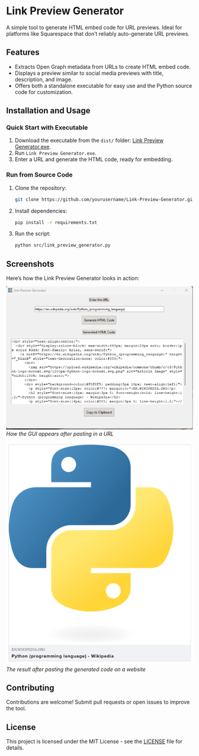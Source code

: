 # Link Preview Generator

A simple tool to generate HTML embed code for URL previews. Ideal for platforms like Squarespace that don’t reliably auto-generate URL previews.

## Features
- Extracts Open Graph metadata from URLs to create HTML embed code.
- Displays a preview similar to social media previews with title, description, and image.
- Offers both a standalone executable for easy use and the Python source code for customization.

## Installation and Usage

### Quick Start with Executable
1. Download the executable from the `dist/` folder: [Link Preview Generator.exe](./dist/Link%20Preview%20Generator.exe).
2. Run `Link Preview Generator.exe`.
3. Enter a URL and generate the HTML code, ready for embedding.

### Run from Source Code
1. Clone the repository:
    ```bash
    git clone https://github.com/yourusername/Link-Preview-Generator.git
    ```
2. Install dependencies:
    ```bash
    pip install -r requirements.txt
    ```
3. Run the script:
    ```bash
    python src/link_preview_generator.py
    ```

## Screenshots
Here’s how the Link Preview Generator looks in action:

![Link Preview Generator Screenshot 1](images/screenshot.png)
*How the GUI appears after pasting in a URL*

![Link Preview Generator Screenshot 2](images/screenshot2.png)
*The result after pasting the generated code on a website*

## Contributing
Contributions are welcome! Submit pull requests or open issues to improve the tool.

## License
This project is licensed under the MIT License - see the [LICENSE](./LICENSE) file for details.

